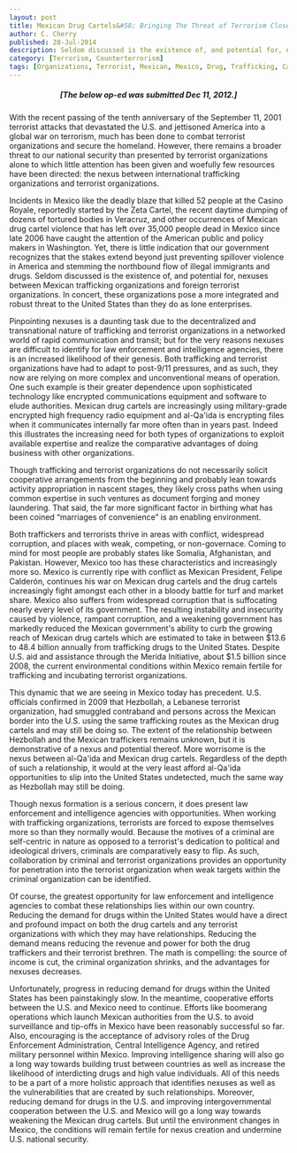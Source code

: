 ```yaml
---
layout: post
title: Mexican Drug Cartels&#58; Bringing The Threat of Terrorism Closer to Home
author: C. Cherry
published: 28-Jul-2014
description: Seldom discussed is the existence of, and potential for, nexuses between Mexican trafficking organizations and foreign terrorist organizations. In concert, these organizations pose a more integrated and robust threat to the United States than they do as lone enterprises.
category: [Terrorism, Counterterrorism]
tags: [Organizations, Terrorist, Mexican, Mexico, Drug, Trafficking, Cartels, Nexus]
---
```


##### <center><strong>[The below op-ed was submitted Dec 11, 2012.]</strong></center> #####

With the recent passing of the tenth anniversary of the September 11, 2001 terrorist attacks that devastated the U.S. and jettisoned America into a global war on terrorism, much has been done to combat terrorist organizations and secure the homeland. However, there remains a broader threat to our national security than presented by terrorist organizations alone to which little attention has been given and woefully few resources have been directed: the nexus between international trafficking organizations and terrorist organizations.

Incidents in Mexico like the deadly blaze that killed 52 people at the Casino Royale, reportedly started by the Zeta Cartel, the recent daytime dumping of dozens of tortured bodies in Veracruz, and other occurrences of Mexican drug cartel violence that has left over 35,000 people dead in Mexico since late 2006 have caught the attention of the American public and policy makers in Washington. Yet, there is little indication that our government recognizes that the stakes extend beyond just preventing spillover violence in America and stemming the northbound flow of illegal immigrants and drugs. Seldom discussed is the existence of, and potential for, nexuses between Mexican trafficking organizations and foreign terrorist organizations. In concert, these organizations pose a more integrated and robust threat to the United States than they do as lone enterprises.

Pinpointing nexuses is a daunting task due to the decentralized and transnational nature of trafficking and terrorist organizations in a networked world of rapid communication and transit; but for the very reasons nexuses are difficult to identify for law enforcement and intelligence agencies, there is an increased likelihood of their genesis. Both trafficking and terrorist organizations have had to adapt to post-9/11 pressures, and as such, they now are relying on more complex and unconventional means of operation. One such example is their greater dependence upon sophisticated technology like encrypted communications equipment and software to elude authorities. Mexican drug cartels are increasingly using military-grade encrypted high frequency radio equipment and al-Qa'ida is encrypting files when it communicates internally far more often than in years past. Indeed this illustrates the increasing need for both types of organizations to exploit available expertise and realize the comparative advantages of doing business with other organizations.

Though trafficking and terrorist organizations do not necessarily solicit cooperative arrangements from the beginning and probably lean towards activity appropriation in nascent stages, they likely cross paths when using common expertise in such ventures as document forging and money laundering. That said, the far more significant factor in birthing what has been coined “marriages of convenience” is an enabling environment.

Both traffickers and terrorists thrive in areas with conflict, widespread corruption, and places with weak, competing, or non-governace. Coming to mind for most people are probably states like Somalia, Afghanistan, and Pakistan. However, Mexico too has these characteristics and increasingly more so. Mexico is currently ripe with conflict as Mexican President, Felipe Calderón, continues his war on Mexican drug cartels and the drug cartels increasingly fight amongst each other in a bloody battle for turf and market share. Mexico also suffers from widespread corruption that is suffocating nearly every level of its government. The resulting instability and insecurity caused by violence, rampant corruption, and a weakening government has markedly reduced the Mexican government's ability to curb the growing reach of Mexican drug cartels which are estimated to take in between $13.6 to 48.4 billion annually from trafficking drugs to the United States. Despite U.S. aid and assistance through the Merida Initiative, about $1.5 billion since 2008, the current environmental conditions within Mexico remain fertile for trafficking and incubating terrorist organizations.

This dynamic that we are seeing in Mexico today has precedent. U.S. officials confirmed in 2009 that Hezbollah, a Lebanese terrorist organization, had smuggled contraband and persons across the Mexican border into the U.S. using the same trafficking routes as the Mexican drug cartels and may still be doing so. The extent of the relationship between Hezbollah and the Mexican traffickers remains unknown, but it is demonstrative of a nexus and potential thereof. More worrisome is the nexus between al-Qa'ida and Mexican drug cartels. Regardless of the depth of such a relationship, it would at the very least afford al-Qa'ida opportunities to slip into the United States undetected, much the same way as Hezbollah may still be doing.

Though nexus formation is a serious concern, it does present law enforcement and intelligence agencies with opportunities. When working with trafficking organizations, terrorists are forced to expose themselves more so than they normally would. Because the motives of a criminal are self-centric in nature as opposed to a terrorist's dedication to political and ideological drivers, criminals are comparatively easy to flip. As such, collaboration by criminal and terrorist organizations provides an opportunity for penetration into the terrorist organization when weak targets within the criminal organization can be identified.

Of course, the greatest opportunity for law enforcement and intelligence agencies to combat these relationships lies within our own country. Reducing the demand for drugs within the United States would have a direct and profound impact on both the drug cartels and any terrorist organizations with which they may have relationships. Reducing the demand means reducing the revenue and power for both the drug traffickers and their terrorist brethren. The math is compelling: the source of income is cut, the criminal organization shrinks, and the advantages for nexuses decreases.

Unfortunately, progress in reducing demand for drugs within the United States has been painstakingly slow. In the meantime, cooperative efforts between the U.S. and Mexico need to continue. Efforts like boomerang operations which launch Mexican authorities from the U.S. to avoid surveillance and tip-offs in Mexico have been reasonably successful so far. Also, encouraging is the acceptance of advisory roles of the Drug Enforcement Administration, Central Intelligence Agency, and retired military personnel within Mexico. Improving intelligence sharing will also go a long way towards building trust between countries as well as increase the likelihood of interdicting drugs and high value individuals. All of this needs to be a part of a more holistic approach that identifies nexuses as well as the vulnerabilities that are created by such relationships. Moreover, reducing demand for drugs in the U.S. and improving intergovernmental cooperation between the U.S. and Mexico will go a long way towards weakening the Mexican drug cartels. But until the environment changes in Mexico, the conditions will remain fertile for nexus creation and undermine U.S. national security.
